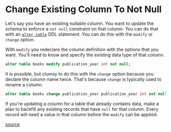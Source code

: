 # Change Existing Column To Not Null

Let's say you have an existing nullable column. You want to update the schema
to enforce a `not null` constraint on that column. You can do that with an
[`alter table`](https://dev.mysql.com/doc/refman/8.0/en/alter-table.html) DDL
statement. You can do this with the `modify` or `change` option.

With `modify` you redeclare the column definition with the options that you
want. You'll need to know and specify the existing data type of that column.

```sql
alter table books modify publication_year int not null;
```

It is possible, but clumsy to do this with the `change` option because you
declare the column name twice. That's because `change` is typically used to
rename a column.

```sql
alter table books change publication_year publication_year int not null;
```

If you're updating a column for a table that already contains data, make a plan
to backfill any existing records that have `null` for that column. Every record
will need a value in that column before the `modify` can be applied.

[source](https://stackoverflow.com/a/6305252/535590)
